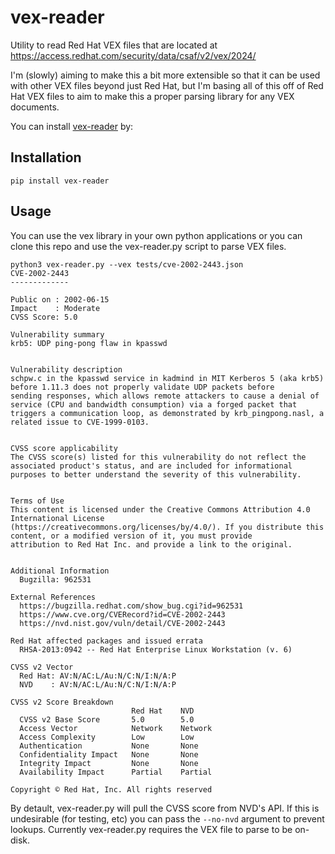 # vex-reader
Utility to read Red Hat VEX files that are located at https://access.redhat.com/security/data/csaf/v2/vex/2024/

I'm (slowly) aiming to make this a bit more extensible so that it can be
used with other VEX files beyond just Red Hat, but I'm basing all of this
off of Red Hat VEX files to aim to make this a proper parsing library for
any VEX documents.

You can install [vex-reader](https://pypi.org/project/vex-reader/) by:

## Installation

```pip install vex-reader```

## Usage

You can use the vex library in your own python applications or you can
clone this repo and use the vex-reader.py script to parse VEX files.

```
python3 vex-reader.py --vex tests/cve-2002-2443.json
CVE-2002-2443
-------------

Public on : 2002-06-15
Impact    : Moderate
CVSS Score: 5.0

Vulnerability summary
krb5: UDP ping-pong flaw in kpasswd


Vulnerability description
schpw.c in the kpasswd service in kadmind in MIT Kerberos 5 (aka krb5) before 1.11.3 does not properly validate UDP packets before
sending responses, which allows remote attackers to cause a denial of service (CPU and bandwidth consumption) via a forged packet that
triggers a communication loop, as demonstrated by krb_pingpong.nasl, a related issue to CVE-1999-0103.


CVSS score applicability
The CVSS score(s) listed for this vulnerability do not reflect the associated product's status, and are included for informational
purposes to better understand the severity of this vulnerability.


Terms of Use
This content is licensed under the Creative Commons Attribution 4.0 International License
(https://creativecommons.org/licenses/by/4.0/). If you distribute this content, or a modified version of it, you must provide
attribution to Red Hat Inc. and provide a link to the original.


Additional Information
  Bugzilla: 962531

External References
  https://bugzilla.redhat.com/show_bug.cgi?id=962531
  https://www.cve.org/CVERecord?id=CVE-2002-2443
  https://nvd.nist.gov/vuln/detail/CVE-2002-2443

Red Hat affected packages and issued errata
  RHSA-2013:0942 -- Red Hat Enterprise Linux Workstation (v. 6)

CVSS v2 Vector
  Red Hat: AV:N/AC:L/Au:N/C:N/I:N/A:P
  NVD    : AV:N/AC:L/Au:N/C:N/I:N/A:P

CVSS v2 Score Breakdown
                           Red Hat    NVD
  CVSS v2 Base Score       5.0        5.0
  Access Vector            Network    Network
  Access Complexity        Low        Low
  Authentication           None       None
  Confidentiality Impact   None       None
  Integrity Impact         None       None
  Availability Impact      Partial    Partial

Copyright © Red Hat, Inc. All rights reserved
```

By detault, vex-reader.py will pull the CVSS score from NVD's API.  If this
is undesirable (for testing, etc) you can pass the `--no-nvd` argument to
prevent lookups.  Currently vex-reader.py requires the VEX file to parse to
be on-disk.

